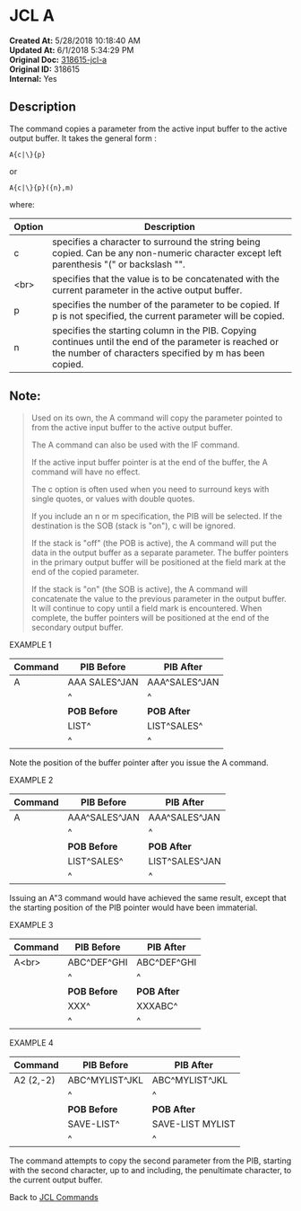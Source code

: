 # JCL A

**Created At:** 5/28/2018 10:18:40 AM  
**Updated At:** 6/1/2018 5:34:29 PM  
**Original Doc:** [318615-jcl-a](https://docs.jbase.com/45792-jcl/318615-jcl-a)  
**Original ID:** 318615  
**Internal:** Yes  


## Description 

The command copies a parameter from the active input buffer to the active output buffer. It takes the general form :

```
A{c|\}{p}
```

or

```
A{c|\}{p}({n},m)
```



where:


| Option<br> | Description<br> |
| --- | --- |
| c<br> | specifies a character to surround the string being copied. Can be any non-numeric character except left parenthesis "(" or backslash "\".<br> |
| \<br> | specifies that the value is to be concatenated with the current parameter in the active output buffer.<br> |
| p<br> | specifies the number of the parameter to be copied. If p is not specified, the current parameter will be copied.<br> |
| n<br> | specifies the starting column in the PIB. Copying continues until the end of the parameter is reached or the number of characters specified by m has been copied.<br> |




## Note: 


> Used on its own, the A command will copy the parameter pointed to from the active input buffer to the active output buffer.
> 
> The A command can also be used with the IF command.
> 
> If the active input buffer pointer is at the end of the buffer, the A command will have no effect.
> 
> The c option is often used when you need to surround keys with single quotes, or values with double quotes.
> 
> If you include an n or m specification, the PIB will be selected. If the destination is the SOB (stack is "on"), c will be ignored.
> 
> If the stack is "off" (the POB is active), the A command will put the data in the output buffer as a separate parameter. The buffer pointers in the primary output buffer will be positioned at the field mark at the end of the copied parameter.
> 
> If the stack is "on" (the SOB is active), the A command will concatenate the value to the previous parameter in the output buffer. It will continue to copy until a field mark is encountered. When complete, the buffer pointers will be positioned at the end of the secondary output buffer.




EXAMPLE 1


| Command<br> | PIB Before<br> | PIB After<br> |
| --- | --- | --- |
| A<br> | AAA SALES^JAN<br> | AAA^SALES^JAN<br> |
| <br> | ^<br> | ^<br> |
| <br> | **POB Before**<br> | **POB After**<br> |
| <br> | LIST^<br> | LIST^SALES^<br> |
| <br> | ^<br> | ^<br> |


Note the position of the buffer pointer after you issue the A command.



EXAMPLE 2


| Command<br> | PIB Before<br> | PIB After<br> |
| --- | --- | --- |
| A<br> | AAA^SALES^JAN<br> | AAA^SALES^JAN<br> |
| <br> | ^<br> | ^<br> |
| <br> | **POB Before**<br> | **POB After**<br> |
| <br> | LIST^SALES^<br> | LIST^SALES^JAN<br> |
| <br> | ^<br> | ^<br> |


Issuing an A"3 command would have achieved the same result, except that the starting position of the PIB pointer would have been immaterial.



EXAMPLE 3


| Command<br> | PIB Before<br> | PIB After<br> |
| --- | --- | --- |
| A\<br> | ABC^DEF^GHI<br> | ABC^DEF^GHI<br> |
| <br> | ^<br> | ^<br> |
| <br> | **POB Before**<br> | **POB After**<br> |
| <br> | XXX^<br> | XXXABC^<br> |
| <br> | ^<br> | ^<br> |




EXAMPLE 4


| Command<br> | PIB Before<br> | PIB After<br> |
| --- | --- | --- |
| A2 (2,-2)<br> | ABC^MYLIST^JKL<br> | ABC^MYLIST^JKL<br> |
| <br> | ^<br> | ^<br> |
| <br> | **POB Before**<br> | **POB After**<br> |
| <br> | SAVE-LIST^<br> | SAVE-LIST MYLIST<br> |
| <br> | ^<br> | ^<br> |




The command attempts to copy the second parameter from the PIB, starting with the second character, up to and including, the penultimate character, to the current output buffer.





Back to [JCL Commands](cl-commands)
